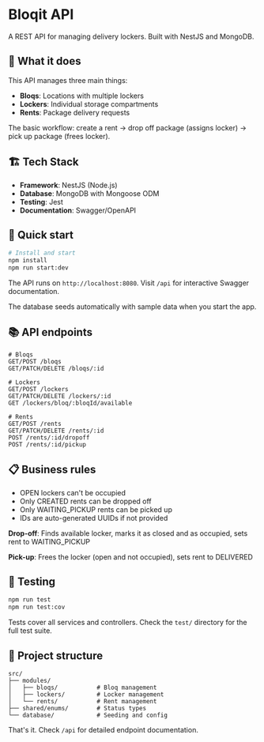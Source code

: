 # Bloqit API

A REST API for managing delivery lockers. Built with NestJS and MongoDB.

## 🎯 What it does

This API manages three main things:
- **Bloqs**: Locations with multiple lockers
- **Lockers**: Individual storage compartments  
- **Rents**: Package delivery requests

The basic workflow: create a rent → drop off package (assigns locker) → pick up package (frees locker).

## 🏗️ Tech Stack

- **Framework**: NestJS (Node.js)
- **Database**: MongoDB with Mongoose ODM
- **Testing**: Jest
- **Documentation**: Swagger/OpenAPI

## 🚀 Quick start

```bash
# Install and start
npm install
npm run start:dev
```

The API runs on `http://localhost:8080`. Visit `/api` for interactive Swagger documentation.

The database seeds automatically with sample data when you start the app.

## 📚 API endpoints

```
# Bloqs
GET/POST /bloqs
GET/PATCH/DELETE /bloqs/:id

# Lockers  
GET/POST /lockers
GET/PATCH/DELETE /lockers/:id
GET /lockers/bloq/:bloqId/available

# Rents
GET/POST /rents
GET/PATCH/DELETE /rents/:id
POST /rents/:id/dropoff
POST /rents/:id/pickup
```

## 📋 Business rules

- OPEN lockers can't be occupied
- Only CREATED rents can be dropped off
- Only WAITING_PICKUP rents can be picked up
- IDs are auto-generated UUIDs if not provided

**Drop-off**: Finds available locker, marks it as closed and as occupied, sets rent to WAITING_PICKUP

**Pick-up**: Frees the locker (open and not occupied), sets rent to DELIVERED

## 🧪 Testing

```bash
npm run test
npm run test:cov
```

Tests cover all services and controllers. Check the `test/` directory for the full test suite.

## 📁 Project structure

```
src/
├── modules/
│   ├── bloqs/           # Bloq management
│   ├── lockers/         # Locker management
│   └── rents/           # Rent management
├── shared/enums/        # Status types
└── database/            # Seeding and config
```

That's it. Check `/api` for detailed endpoint documentation.